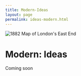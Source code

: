 ```yaml
---
title: Modern-Ideas
layout: page
permalink: ideas-modern.html
---
```


<style>
img {
     max-width: 100%;
     height: auto;
}

</style>

<div class=img>
<img src="objects/east-end-1882.jpg"
     alt="1882 Map of London's East End"
     style="float: left; margin-right: 10px; padding-bottom:20px;" />  
</div>

&nbsp;

# Modern: Ideas

Coming soon